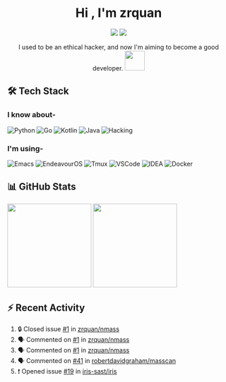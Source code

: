 <h1 align="center"><b>Hi , I'm zrquan</b></h1>

<div align="center">
  <a href="https://zrquan.github.io/"><img src="https://img.shields.io/badge/My%20Blog-FF4088?style=flat-square&logo=hugo&logoColor=white"></a>
  <a href="https://steamcommunity.com/id/4shen0ne/"><img src="https://img.shields.io/badge/Steam%20Profile-1b638b?style=flat-square&logo=steam&logoColor=white"></a>
  <!--<img src="https://komarev.com/ghpvc/?username=zrquan">-->
</div>

<p align="center">I used to be an ethical hacker, and now I'm aiming to become a good developer. <img src="https://media.giphy.com/media/WUlplcMpOCEmTGBtBW/giphy.gif" width="45px"></p>

## 🛠 Tech Stack

### I know about-
![Python](https://img.shields.io/badge/Python-3776AB.svg?style=for-the-badge&logo=python&logoColor=white)
![Go](https://img.shields.io/badge/Go-00ADD8.svg?style=for-the-badge&logo=go&logoColor=white)
![Kotlin](https://img.shields.io/badge/Kotlin-7F52FF.svg?style=for-the-badge&logo=kotlin&logoColor=white)
![Java](https://img.shields.io/badge/Java-b07219.svg?style=for-the-badge&logo=openjdk&logoColor=white)
![Hacking](https://img.shields.io/badge/Hacking-1A1A1A.svg?style=for-the-badge&logo=hackaday&logoColor=white)

### I'm using-
![Emacs](https://img.shields.io/badge/Emacs-7F5AB6.svg?style=for-the-badge&logo=gnuemacs&logoColor=white)
![EndeavourOS](https://img.shields.io/badge/EndeavourOS-7F7FFF.svg?style=for-the-badge&logo=endeavouros&logoColor=white)
![Tmux](https://img.shields.io/badge/Tmux-1BB91F.svg?style=for-the-badge&logo=tmux&logoColor=white)
![VSCode](https://img.shields.io/badge/VSCode-2F80ED.svg?style=for-the-badge&logo=vscodium&logoColor=white)
![IDEA](https://img.shields.io/badge/IDEA-0047fd.svg?style=for-the-badge&logo=intellijidea&logoColor=white)
![Docker](https://img.shields.io/badge/Docker-2496ED.svg?style=for-the-badge&logo=docker&logoColor=white)
<!--![Org](https://img.shields.io/badge/Org-77AA99.svg?style=for-the-badge&logo=org&logoColor=white)
![Kali](https://img.shields.io/badge/Kali-557C94.svg?style=for-the-badge&logo=kalilinux&logoColor=white)
![Git](https://img.shields.io/badge/Git-F05032.svg?style=for-the-badge&logo=git&logoColor=white)
![BurpSuite](https://img.shields.io/badge/BurpSuite-FF6633.svg?style=for-the-badge&logo=burpsuite&logoColor=white)
![Metasploit](https://img.shields.io/badge/Metasploit-2596CD.svg?style=for-the-badge&logo=metasploit&logoColor=white)
![Vim](https://img.shields.io/badge/Vim-019733.svg?style=for-the-badge&logo=vim&logoColor=white)
![PyCharm](https://img.shields.io/badge/PyCharm-088484.svg?style=for-the-badge&logo=pycharm&logoColor=white)
![KDE](https://img.shields.io/badge/KDE-1D99F3.svg?style=for-the-badge&logo=kde&logoColor=white)-->

## 📊 GitHub Stats

<div nowrap="nowrap">
  <img src="https://github-readme-stats.vercel.app/api?username=zrquan&show_icons=true&hide_title=false&hide_border=false&text_bold=false&theme=catppuccin_mocha" height="190em">
  <img src="https://github-readme-stats.vercel.app/api/top-langs/?username=zrquan&layout=compact&hide=c,html&hide_title=false&hide_border=false&text_bold=false&theme=catppuccin_mocha&size_weight=0.5&count_weight=0.5" height="190em">
</div>

## ⚡ Recent Activity

<!--START_SECTION:activity-->
1. 🔒 Closed issue [#1](https://github.com/zrquan/nmass/issues/1) in [zrquan/nmass](https://github.com/zrquan/nmass)
2. 🗣 Commented on [#1](https://github.com/zrquan/nmass/issues/1#issuecomment-2838733355) in [zrquan/nmass](https://github.com/zrquan/nmass)
3. 🗣 Commented on [#1](https://github.com/zrquan/nmass/issues/1#issuecomment-2837309763) in [zrquan/nmass](https://github.com/zrquan/nmass)
4. 🗣 Commented on [#41](https://github.com/robertdavidgraham/masscan/issues/41#issuecomment-2690079388) in [robertdavidgraham/masscan](https://github.com/robertdavidgraham/masscan)
5. ❗ Opened issue [#19](https://github.com/iris-sast/iris/issues/19) in [iris-sast/iris](https://github.com/iris-sast/iris)
<!--END_SECTION:activity-->

